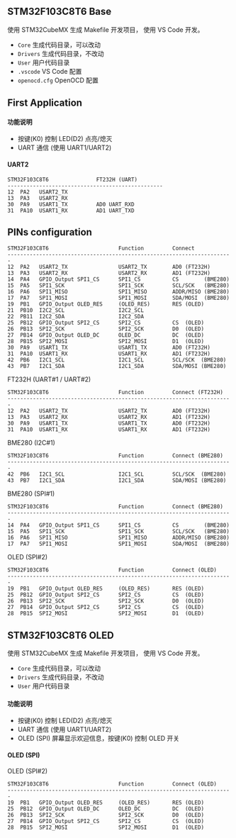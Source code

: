 ## STM32F103C8T6 Base
使用 STM32CubeMX 生成 Makefile 开发项目， 使用 VS Code 开发。

- `Core` 生成代码目录，可以改动
- `Drivers` 生成代码目录，不改动
- `User` 用户代码目录
- `.vscode` VS Code 配置
- `openocd.cfg` OpenOCD 配置


## First Application
#### 功能说明
- 按键(K0) 控制 LED(D2) 点亮/熄灭
- UART 通信 (使用 UART1/UART2)

#### UART2
```
STM32F103C8T6               FT232H (UART)
-------------------------------------------------
12  PA2   USART2_TX         
13  PA3   USART2_RX         
30  PA9   USART1_TX         AD0 UART_RXD
31  PA10  USART1_RX         AD1 UART_TXD  	 
```

## PINs configuration

```
STM32F103C8T6                      Function         Connect
-----------------------------------------------------------------------
12  PA2   USART2_TX                USART2_TX        AD0 (FT232H)
13  PA3   USART2_RX                USART2_RX        AD1 (FT232H)
14  PA4   GPIO_Output SPI1_CS      SPI1_CS          CS        (BME280)
15  PA5   SPI1_SCK                 SPI1_SCK         SCL/SCK   (BME280)
16  PA6   SPI1_MISO                SPI1_MISO        ADDR/MISO (BME280)
17  PA7   SPI1_MOSI                SPI1_MOSI        SDA/MOSI  (BME280)
19  PB1   GPIO_Output OLED_RES     (OLED_RES)       RES (OLED)
21  PB10  I2C2_SCL                 I2C2_SCL
22  PB11  I2C2_SDA                 I2C2_SDA
25  PB12  GPIO_Output SPI2_CS      SPI2_CS          CS  (OLED)
26  PB13  SPI2_SCK                 SPI2_SCK         D0  (OLED)
27  PB14  GPIO_Output OLED_DC      OLED_DC          DC  (OLED)
28  PB15  SPI2_MOSI                SPI2_MOSI        D1  (OLED)
30  PA9   USART1_TX                USART1_TX        AD0 (FT232H)
31  PA10  USART1_RX                USART1_RX        AD1 (FT232H)
42  PB6   I2C1_SCL                 I2C1_SCL         SCL/SCK  (BME280)
43  PB7   I2C1_SDA                 I2C1_SDA         SDA/MOSI (BME280)
```


FT232H (UART#1 / UART#2)
```
STM32F103C8T6                      Function         Connect (FT232H)
-----------------------------------------------------------------------
12  PA2   USART2_TX                USART2_TX        AD0 (FT232H)
13  PA3   USART2_RX                USART2_RX        AD1 (FT232H)
30  PA9   USART1_TX                USART1_TX        AD0 (FT232H)
31  PA10  USART1_RX                USART1_RX        AD1 (FT232H)
```

BME280 (I2C#1)
```
STM32F103C8T6                      Function         Connect (BME280)
-----------------------------------------------------------------------
42  PB6   I2C1_SCL                 I2C1_SCL         SCL/SCK  (BME280)
43  PB7   I2C1_SDA                 I2C1_SDA         SDA/MOSI (BME280)
```

BME280 (SPI#1)
```
STM32F103C8T6                      Function         Connect (BME280)
-----------------------------------------------------------------------
14  PA4   GPIO_Output SPI1_CS      SPI1_CS          CS        (BME280)
15  PA5   SPI1_SCK                 SPI1_SCK         SCL/SCK   (BME280)
16  PA6   SPI1_MISO                SPI1_MISO        ADDR/MISO (BME280)
17  PA7   SPI1_MOSI                SPI1_MOSI        SDA/MOSI  (BME280)
```

OLED (SPI#2)
```
STM32F103C8T6                      Function         Connect (OLED)
-----------------------------------------------------------------------
19  PB1   GPIO_Output OLED_RES     (OLED_RES)       RES (OLED)
25  PB12  GPIO_Output SPI2_CS      SPI2_CS          CS  (OLED)
26  PB13  SPI2_SCK                 SPI2_SCK         D0  (OLED)
27  PB14  GPIO_Output SPI2_CS      SPI2_CS          CS  (OLED)
28  PB15  SPI2_MOSI                SPI2_MOSI        D1  (OLED)
```


## STM32F103C8T6 OLED
使用 STM32CubeMX 生成 Makefile 开发项目， 使用 VS Code 开发。

- `Core` 生成代码目录，可以改动
- `Drivers` 生成代码目录，不改动
- `User` 用户代码目录

#### 功能说明
- 按键(K0) 控制 LED(D2) 点亮/熄灭
- UART 通信 (使用 UART1/UART2)
- OLED (SPI) 屏幕显示欢迎信息，按键(K0) 控制 OLED 开关


#### OLED (SPI)
OLED (SPI#2)
```
STM32F103C8T6                      Function         Connect (OLED)
-----------------------------------------------------------------------
19  PB1   GPIO_Output OLED_RES     (OLED_RES)       RES (OLED)
25  PB12  GPIO_Output OLED_DC      OLED_DC          DC  (OLED)
26  PB13  SPI2_SCK                 SPI2_SCK         D0  (OLED)
27  PB14  GPIO_Output SPI2_CS      SPI2_CS          CS  (OLED)
28  PB15  SPI2_MOSI                SPI2_MOSI        D1  (OLED)
```
